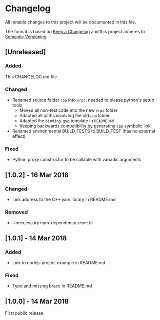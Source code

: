 # Changelog
All notable changes to this project will be documented in this file.

The format is based on [Keep a Changelog](http://keepachangelog.com/en/1.0.0/)
and this project adheres to [Semantic Versioning](http://semver.org/spec/v2.0.0.html).

## [Unreleased]

### Added

This CHANGELOG.md file

### Changed

- Renamed source folder `cpp` into `vrpc`, needed to please python's setup tools
  - Moved all non-test code into the new `vrpc` folder
  - Adapted all paths involving the old `cpp` folder
  - Adapted the `binding.gyp` template in `README.md`
  - Keeping backwards compatibility by generating `cpp` symbolic link
- Renamed environmental BUILD_TESTS to BUILD_TEST (has no external effect)

### Fixed

- Python proxy constructor to be callable with variadic arguments


## [1.0.2] - 16 Mar 2018

### Changed

- Link address to the C++ json library in README.md

### Removed

- Unnecessary npm-dependency `shortid`



## [1.0.1] - 14 Mar 2018

### Added

- Link to nodejs project example in README.md

### Fixed

- Typo and missing brace in README.md



## [1.0.0] - 14 Mar 2018

First public release
